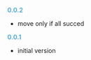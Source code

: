 **<span style="color:#56adda">0.0.2</span>**
- move only if all succed

**<span style="color:#56adda">0.0.1</span>**
- initial version